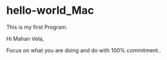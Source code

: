 # hello-world_Mac
This is my first Program.


Hi Mahan Vela,

Focus on what you are doing and do with 100% commitment..
